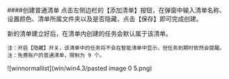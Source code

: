 ####创建普通清单
点击左侧边栏的【添加清单】按钮，在弹窗中输入清单名称、设置颜色、清单所属文件夹以及是否隐藏，点击【保存】即可完成创建。 

新的清单建立好后，在清单内创建的任务会默认属于该清单。

`注：开启【隐藏】开关，该清单中的任务将不会在智能清单中显示，但任务到期时依然会提醒。`
`注：免费账户的普通清单，限制为 9 个。`

![winnormallist](win/win4.3/pasted image 0 5.png)